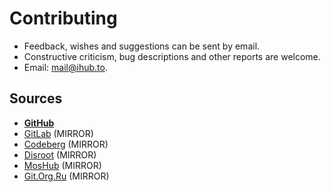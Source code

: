 # Contributing

- Feedback, wishes and suggestions can be sent by email.
- Constructive criticism, bug descriptions and other reports are welcome.
- Email: [mail@ihub.to](mailto:mail@ihub.to).

## Sources

- [**GitHub**](https://github.com/pkgstore)
- [GitLab](https://gitlab.com/pkgstore) (MIRROR)
- [Codeberg](https://codeberg.org/pkgstore) (MIRROR)
- [Disroot](https://git.disroot.org/pkgstore) (MIRROR)
- [MosHub](https://hub.mos.ru/pkgstore) (MIRROR)
- [Git.Org.Ru](https://git.org.ru/pkgstore) (MIRROR)

